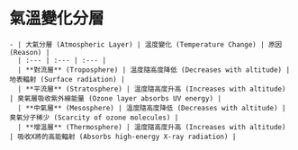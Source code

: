 # 氣溫變化分層
	- | 大氣分層 (Atmospheric Layer) | 溫度變化 (Temperature Change) | 原因 (Reason) |
	  | :--- | :--- | :--- |
	  | **對流層** (Troposphere) | 溫度隨高度降低 (Decreases with altitude) | 地表輻射 (Surface radiation) |
	  | **平流層** (Stratosphere) | 溫度隨高度升高 (Increases with altitude) | 臭氧層吸收紫外線能量 (Ozone layer absorbs UV energy) |
	  | **中氣層** (Mesosphere) | 溫度隨高度降低 (Decreases with altitude) | 臭氧分子稀少 (Scarcity of ozone molecules) |
	  | **增溫層** (Thermosphere) | 溫度隨高度升高 (Increases with altitude) | 吸收X將的高能輻射 (Absorbs high-energy X-ray radiation) |